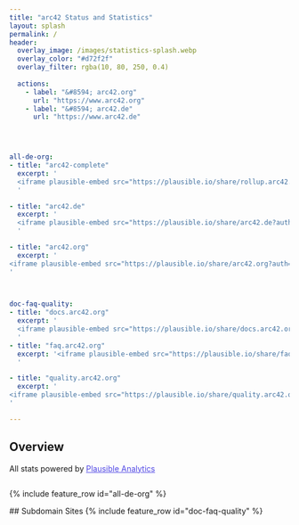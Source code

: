 ```yaml
---
title: "arc42 Status and Statistics"
layout: splash
permalink: /
header:
  overlay_image: /images/statistics-splash.webp
  overlay_color: "#d72f2f"
  overlay_filter: rgba(10, 80, 250, 0.4)
  
  actions: 
    - label: "&#8594; arc42.org"
      url: "https://www.arc42.org"
    - label: "&#8594; arc42.de"
      url: "https://www.arc42.de"

   


all-de-org:
- title: "arc42-complete"
  excerpt: '
  <iframe plausible-embed src="https://plausible.io/share/rollup.arc42.com?auth=H_2ArEfjjP25OdRumQluH&embed=true&theme=light" scrolling="no" frameborder="0" loading="lazy" style="width: 1px; min-width: 100%; height: 1600px;"></iframe>
  '

- title: "arc42.de"
  excerpt: '
  <iframe plausible-embed src="https://plausible.io/share/arc42.de?auth=IYzUmMI8s2PYKgggJhO7q&embed=true&theme=light" height="600" frameborder="0" loading="lazy" style="width: 1px; min-width: 100%;" ></iframe>
  '

- title: "arc42.org"
  excerpt: '
<iframe plausible-embed src="https://plausible.io/share/arc42.org?auth=tNNpNN0VqPh9xbjkaEPrx&embed=true&theme=light" frameborder="0" loading="lazy" style="width: 1px; min-width: 100%; height: 600px;"></iframe>
'

  

doc-faq-quality:
- title: "docs.arc42.org"
  excerpt: '
  <iframe plausible-embed src="https://plausible.io/share/docs.arc42.org?auth=D_6pSvlKkq_hTlttpTOtz&embed=true&theme=light" heigth="600" frameborder="0" loading="lazy" style="width: 1px; min-width: 100%;"></iframe>
  '
- title: "faq.arc42.org"
  excerpt: '<iframe plausible-embed src="https://plausible.io/share/faq.arc42.org?auth=wc065ryr-3YNoYFluaqGh&embed=true&theme=light" scrolling="no" frameborder="0" loading="lazy" style="width: 1px; min-width: 100%; height: 1600px;"></iframe>
  '

- title: "quality.arc42.org"
  excerpt: '
<iframe plausible-embed src="https://plausible.io/share/quality.arc42.org?auth=cjoKlapPdw3czFugGy6jM&embed=true&theme=light" scrolling="no" frameborder="0" loading="lazy" style="width: 1px; min-width: 100%; height: 1600px;"></iframe>
'

---
```


<script async src="https://plausible.io/js/embed.host.js"></script>
<script async src="https://status.arc42.org/assets/js/buildTable.min.js"></script>

<h2 id="beforeTable">Overview</h2>


<div style="font-size: 14px; padding-bottom: 14px;">All stats powered by <a target="_blank" style="color: #4F46E5; text-decoration: underline;" href="https://plausible.io">Plausible Analytics</a></div>



{% include feature_row id="all-de-org" %}


<a id="subdomains"/>
## Subdomain Sites
{% include feature_row id="doc-faq-quality" %}

<script src="https://status.arc42.org/assets/js/buildTable.min.js"></script>




